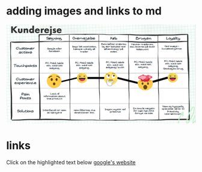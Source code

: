 # adding images and links to md
![a simple image](/basic%20journey.PNG)

# links
Click on the highlighted text below 
[google's website](google.com)
